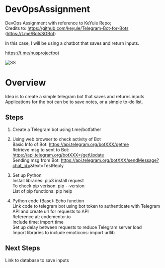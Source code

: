 # DevOpsAssignment  
DevOps Assignment with reference to KeYule Repo;   
Credits to: https://github.com/keyule/Telegram-Bot-for-Bots  (https://t.me/BotsSGBot)  

In this case, I will be using a chatbot that saves and return inputs.  

https://t.me/nusprojectbot

![SS](https://user-images.githubusercontent.com/75791753/121622155-145ab880-caa0-11eb-8abd-745bd3bac432.png)

# Overview

Idea is to create a simple telegram bot that saves and returns inputs. Applications for the bot can be to save notes, or a simple to-do list.  

## Steps 

1. Create a Telegram bot using t.me/botfather  

2. Using web browser to check activity of Bot  
  Basic Info of Bot: https://api.telegram.org/botXXX/getme  
  Retrieve msg to sent to Bot: https://api.telegram.org/botXXX>/getUpdate  
  Sending msg from Bot: https://api.telegram.org/botXXX/sendMessage?chat_id=<chat-id>&text=TestReply  
  
3. Set up Python  
  Install libraries: pip3 install request  
  To check pip verison: pip --version  
  List of pip functions: pip help  
 
4. Python code (Base): Echo function  
  Link code to telegram bot using bot token to authenticate with Telegram API and create url for requests to API  
  Reference at: codementor.io  
  Include time: import time  
  Set up delay between requests to reduce Telegram server load  
  Import libraries to include emoticons: import urllib 

## Next Steps
  Link to database to save inputs
